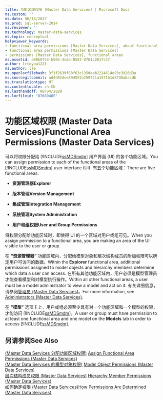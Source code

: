 ```yaml
---
title: 功能区域权限 (Master Data Services) | Microsoft Docs
ms.custom: ''
ms.date: 06/13/2017
ms.prod: sql-server-2014
ms.reviewer: ''
ms.technology: master-data-services
ms.topic: conceptual
helpviewer_keywords:
- functional area permissions [Master Data Services], about functional area permissions
- functional area permissions [Master Data Services]
- permissions [Master Data Services], functional areas
ms.assetid: a80b87b3-b904-4cda-8582-0761c2617c57
author: lrtoyou1223
ms.author: lle
ms.openlocfilehash: 3f1f2639f83f63c135daab2214614e93c3926d3a
ms.sourcegitcommit: ad4d92dce894592a259721a1571b1d8736abacdb
ms.translationtype: MT
ms.contentlocale: zh-CN
ms.lasthandoff: 08/04/2020
ms.locfileid: "87689485"
---
```

# <a name="functional-area-permissions-master-data-services"></a><span data-ttu-id="8028a-102">功能区域权限 (Master Data Services)</span><span class="sxs-lookup"><span data-stu-id="8028a-102">Functional Area Permissions (Master Data Services)</span></span>
  <span data-ttu-id="8028a-103">可以将权限分配给 [!INCLUDE[ssMDSmdm](../includes/ssmdsmdm-md.md)] 用户界面 (UI) 的各个功能区域。</span><span class="sxs-lookup"><span data-stu-id="8028a-103">You can assign permission to each of the functional areas of the [!INCLUDE[ssMDSmdm](../includes/ssmdsmdm-md.md)] user interface (UI).</span></span> <span data-ttu-id="8028a-104">有五个功能区域：</span><span class="sxs-lookup"><span data-stu-id="8028a-104">There are five functional areas:</span></span>  
  
-   <span data-ttu-id="8028a-105">**资源管理器**</span><span class="sxs-lookup"><span data-stu-id="8028a-105">**Explorer**</span></span>  
  
-   <span data-ttu-id="8028a-106">**版本管理**</span><span class="sxs-lookup"><span data-stu-id="8028a-106">**Version Management**</span></span>  
  
-   <span data-ttu-id="8028a-107">**集成管理**</span><span class="sxs-lookup"><span data-stu-id="8028a-107">**Integration Management**</span></span>  
  
-   <span data-ttu-id="8028a-108">**系统管理**</span><span class="sxs-lookup"><span data-stu-id="8028a-108">**System Administration**</span></span>  
  
-   <span data-ttu-id="8028a-109">**用户和组权限**</span><span class="sxs-lookup"><span data-stu-id="8028a-109">**User and Group Permissions**</span></span>  
  
 <span data-ttu-id="8028a-110">将权限分配给功能区域时，即使得 UI 的一个区域对用户或组可见。</span><span class="sxs-lookup"><span data-stu-id="8028a-110">When you assign permission to a functional area, you are making an area of the UI visible to the user or group.</span></span>  
  
 <span data-ttu-id="8028a-111">在 **“资源管理器”** 功能区域内，分配给模型对象和层次结构成员的附加权限可以确定用户可访问的数据。</span><span class="sxs-lookup"><span data-stu-id="8028a-111">Within the **Explorer** functional area, additional permissions assigned to model objects and hierarchy members determine which data a user can access.</span></span> <span data-ttu-id="8028a-112">在所有其他功能区域内，用户必须是模型管理员才能查看模型和对模型执行操作。</span><span class="sxs-lookup"><span data-stu-id="8028a-112">Within all other functional areas, a user must be a model administrator to view a model and act on it.</span></span> <span data-ttu-id="8028a-113">有关详细信息，请参阅[管理员 &#40;Master Data Services&#41;](administrators-master-data-services.md)。</span><span class="sxs-lookup"><span data-stu-id="8028a-113">For more information, see [Administrators &#40;Master Data Services&#41;](administrators-master-data-services.md).</span></span>  
  
 <span data-ttu-id="8028a-114">在 **“模型”** 选项卡上，用户或组必须至少具有对一个功能区域和一个模型的权限，才能访问 [!INCLUDE[ssMDSmdm](../includes/ssmdsmdm-md.md)]。</span><span class="sxs-lookup"><span data-stu-id="8028a-114">A user or group must have permission to at least one functional area and one model on the **Models** tab in order to access [!INCLUDE[ssMDSmdm](../includes/ssmdsmdm-md.md)].</span></span>  
  
## <a name="see-also"></a><span data-ttu-id="8028a-115">另请参阅</span><span class="sxs-lookup"><span data-stu-id="8028a-115">See Also</span></span>  
 <span data-ttu-id="8028a-116">[&#40;Master Data Services 分配功能区域权限&#41;](../../2014/master-data-services/assign-functional-area-permissions-master-data-services.md) </span><span class="sxs-lookup"><span data-stu-id="8028a-116">[Assign Functional Area Permissions &#40;Master Data Services&#41;](../../2014/master-data-services/assign-functional-area-permissions-master-data-services.md) </span></span>  
 <span data-ttu-id="8028a-117">[&#40;Master Data Services 的模型对象权限&#41;](../../2014/master-data-services/model-object-permissions-master-data-services.md) </span><span class="sxs-lookup"><span data-stu-id="8028a-117">[Model Object Permissions &#40;Master Data Services&#41;](../../2014/master-data-services/model-object-permissions-master-data-services.md) </span></span>  
 <span data-ttu-id="8028a-118">[层次结构成员权限 &#40;Master Data Services&#41;](../../2014/master-data-services/hierarchy-member-permissions-master-data-services.md) </span><span class="sxs-lookup"><span data-stu-id="8028a-118">[Hierarchy Member Permissions &#40;Master Data Services&#41;](../../2014/master-data-services/hierarchy-member-permissions-master-data-services.md) </span></span>  
 [<span data-ttu-id="8028a-119">如何确定权限 (Master Data Services)</span><span class="sxs-lookup"><span data-stu-id="8028a-119">How Permissions Are Determined &#40;Master Data Services&#41;</span></span>](../../2014/master-data-services/how-permissions-are-determined-master-data-services.md)  
  
  
